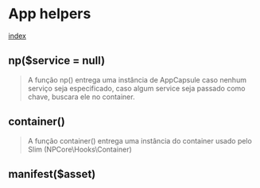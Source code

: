 # App helpers

[index](../index.md)

## np($service = null)
> A função np() entrega uma instância de AppCapsule caso nenhum serviço seja especificado, caso algum service seja passado como chave, buscara ele no container. 

## container()
> A função container() entrega uma instância do container usado pelo Slim (NPCore\Hooks\Container)

## manifest($asset)
>

